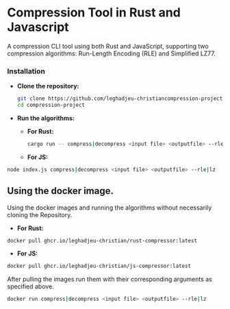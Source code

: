 # Compression Tool in Rust and Javascript
A compression CLI tool using both Rust and JavaScript, supporting two compression algorithms: Run-Length Encoding (RLE) and Simplified LZ77.

### Installation

-  **Clone the repository:**
    ```bash
    git clone https://github.com/leghadjeu-christiancompression-project.git
    cd compression-project
    ```

-  **Run the algorithms:**
    * **For Rust:**
        ```bash
        cargo run -- compress|decompress <input file> <outputfile> --rle|lz
        ```
    * **For JS:**
```bash
node index.js compress|decompress <input file> <outputfile> --rle|lz
```

## Using the docker image.
Using the docker images and running the algorithms without necessarily cloning the Repository.
* **For Rust:**

```bash
docker pull ghcr.io/leghadjeu-christian/rust-compressor:latest
```

* **For JS:**

```bash
docker pull ghcr.io/leghadjeu-christian/js-compressor:latest
```
After pulling the images run them with their corresponding arguments as specified above.

```bash
docker run compress|decompress <input file> <outputfile> --rle|lz
```

